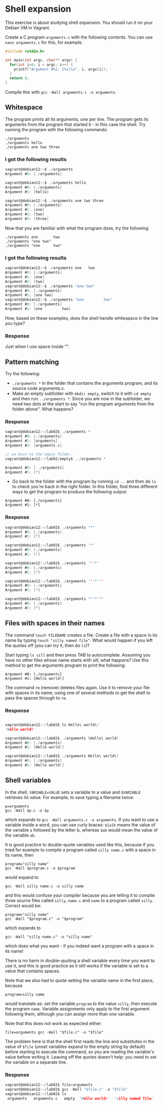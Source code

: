 # Shell expansion

This exercise is about studying shell expansion. You should run it on your Debian VM in Vagrant.

Create a C program `arguments.c` with the following contents. You can use `nano arguments.c` for this, for example.

```C
#include <stdio.h>

int main(int argc, char** argv) {
  for(int i=0; i < argc; i++) {
    printf("Argument #%i: [%s]\n", i, argv[i]);
  }
  return 0;
}
```

Compile this with `gcc -Wall arguments.c -o arguments`. 

## Whitespace

The program prints all its arguments, one per line. The program gets its arguments from the program that started it - in this case the shell.
Try running the program with the following commands:

    ./arguments
    ./arguments hello
    ./arguments one two three

### I got the following results
```C
vagrant@debian12:~$ ./arguments
Argument #0: [./arguments]

vagrant@debian12:~$ ./arguments hello
Argument #0: [./arguments]
Argument #1: [hello]

vagrant@debian12:~$ ./arguments one two three
Argument #0: [./arguments]
Argument #1: [one]
Argument #2: [two]
Argument #3: [three]

```

Now that you are familiar with what the program does, try the following:

    ./arguments one       two
    ./arguments "one two"
    ./arguments "one      two"

### I got the following results
```C
vagrant@debian12:~$ ./arguments one   two
Argument #0: [./arguments]
Argument #1: [one]
Argument #2: [two]
vagrant@debian12:~$ ./arguments "one two"
Argument #0: [./arguments]
Argument #1: [one two]
vagrant@debian12:~$ ./arguments "one         two"
Argument #0: [./arguments]
Argument #1: [one         two]
```

How, based on these examples, does the shell handle whitespace in the line you type?

### Response
Just when I use space inside "".

## Pattern matching

Try the following:

  * `./arguments *` in the folder that contains the arguments program, and its source code arguments.c.
  * Make an empty subfolder with `mkdir empty`, switch to it with `cd empty` and then run `../arguments *`. Since you are now in the subfolder, we need two dots at the start to say "run the program arguments from the folder _above_". What happens?

### Response

```C
vagrant@debian12:~/lab02$ ./arguments *
Argument #0: [./arguments]
Argument #1: [arguments]
Argument #2: [arguments.c]

// we move to the empty folder.
vagrant@debian12:~/lab02/empty$ ../arguments *

Argument #0: [../arguments]
Argument #1: [*]
```

  * Go back to the folder with the program by running `cd ..` and then do `ls` to check you're back in the right folder. In this folder, find three different ways to get the program to produce the following output:

```
Argument #0: [./arguments]
Argument #1: [*] 
```
### Response

```C
vagrant@debian12:~/lab02$ ./arguments "*"
Argument #0: [./arguments]
Argument #1: [*]

vagrant@debian12:~/lab02$ ./arguments '*'
Argument #0: [./arguments]
Argument #1: [*]

vagrant@debian12:~/lab02$ ./arguments '''*'
Argument #0: [./arguments]
Argument #1: [*]

vagrant@debian12:~/lab02$ ./arguments '''*'''
Argument #0: [./arguments]
Argument #1: [*]

vagrant@debian12:~/lab02$ ./arguments ""'*'""
Argument #0: [./arguments]
Argument #1: [*]

```

## Files with spaces in their names

The command `touch FILENAME` creates a file. Create a file with a space in its name by typing `touch "silly named file"`. What would happen if you left the quotes off (you can try it, then do `ls`)?

Start typing `ls sill` and then press TAB to autocomplete. Assuming you have no other files whose name starts with _sill_, what happens? Use this method to get the arguments program to print the following:

```
Argument #0: [./arguments]
Argument #1: [Hello world!] 
```

The command `rm` (remove) deletes files again. Use it to remove your file with spaces in its name, using one of several methods to get the shell to pass the spaces through to `rm`.

### Response

```C

vagrant@debian12:~/lab02$ ls Hello\ world\! 
'Hello world!'

vagrant@debian12:~/lab02$ ./arguments \Hello\ world!
Argument #0: [./arguments]
Argument #1: [Hello world!]

vagrant@debian12:~/lab02$ ./arguments Hello\ world\! 
Argument #0: [./arguments]
Argument #1: [Hello world!]

```

## Shell variables

In the shell, `VARIABLE=VALUE` sets a variable to a value and `$VARIABLE` retrieves its value. For example, to save typing a filename twice:

    p=arguments
    gcc -Wall $p.c -o $p

which expands to `gcc -Wall arguments.c -o arguments`. If you want to use a variable inside a word, you can use curly braces: `${a}b` means the value of the variable `a` followed by the letter b, whereas `$ab` would mean the value of the variable `ab`.

It is good practice to double-quote variables used like this, because if you tried for example to compile a program called `silly name.c` with a space in its name, then

    program="silly name"
    gcc -Wall $program.c -o $program

would expand to

    gcc -Wall silly name.c -o silly name

and this would confuse your compiler because you are telling it to compile three source files called `silly`, `name.c` and `name` to a program called `silly`. Correct would be:

    program="silly name"
    gcc -Wall "$program.c" -o "$program"

which expands to

    gcc -Wall "silly name.c" -o "silly name"

which does what you want - if you indeed want a program with a space in its name!

There is no harm in double-quoting a shell variable every time you want to use it, and this is good practice as it still works if the variable is set to a value that contains spaces.

Note that we also had to quote setting the variable name in the first place, because

    program=silly name

would translate as: set the variable `program` to the value `silly`, then execute the program `name`. Variable assignments only apply to the first argument following them, although you can assign more than one variable.

Note that this does not work as expected either:

    file=arguments gcc -Wall "$file.c" -o "$file"

The problem here is that the shell first reads the line and substitutes in the value of `$file` (unset variables expand to the empty string by default) before starting to execute the command, so you are reading the variable's value before writing it. Leaving off the quotes doesn't help: you need to set the variable on a separate line.

### Response

```C
vagrant@debian12:~/lab02$ file=arguments
vagrant@debian12:~/lab02$ gcc -Wall "$file.c" -o "$file"
vagrant@debian12:~/lab02$ ls
 arguments   arguments.c   empty  'Hello world!'  'silly named file'
```

